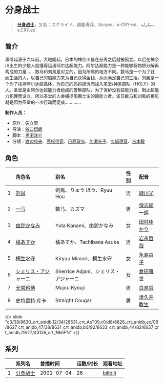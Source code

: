 # 分身战士


> <u>**[分身战士](http://bgm.tv/subject/10276)**</u>，又名：スクライド、超能奇兵、Scryed、s-CRY-ed、سكرايد、s.CRY.ed

## 简介


事情起源于六年前。大地隆起，日本的神奈川县在分离之后就被孤立。以后在神奈川出生的少数人就懂得运用阿尔达超能力。阿尔达超能力是一种能够将物质分解再构成的力量……
数马和刘鳯是对立的，因为所属的地方不同。数马是一个为了钱而生活的人，以自己的超能力来为自己获得金钱，从而满足自己的生活。刘鳯是一个为了找寻阿尔达结晶体，为自己的妈妈报仇而加入圣堂/神圣部队（HOLY）的人。圣堂是由阿尔达超能力者组成的警察部队，为了保护没有超能力者、制止超能力犯罪而设立，所以圣堂的人会捕捉周围土生的超能力者。该日数马和刘鳯的相见就是因为圣堂的一次行动而促成…….......

**制作人员：**
- 原作：[矢立肇](http://bgm.tv/person/99)
- 导演：[谷口悟朗](http://bgm.tv/person/185)
- 脚本：[黑田洋介](http://bgm.tv/person/163)
- 分镜：[渡边纯央](http://bgm.tv/person/1965)、[高松信司](http://bgm.tv/person/1280)、[日高政光](http://bgm.tv/person/777)、[加濑充子](http://bgm.tv/person/1251)、[久城理音](http://bgm.tv/person/2207)、[吉本毅](http://bgm.tv/person/14944)

## 角色

|     |   角色名   |   别名  | 性别 |  配音  |
|:--- |:------  |:----      |:---  |:--   |
| 1 | [刘凤](http://bgm.tv/character/8630) | 劉鳳、りゅう ほう、Ryuu Hou | 男 | [緑川光](http://bgm.tv/person/3967) |
| 2 | [一马](http://bgm.tv/character/28531) | 数马、カズマ | 男 | [保志総一朗](http://bgm.tv/person/3884) |
| 3 | [由詑かなみ](http://bgm.tv/character/8626) | Yuta Kanami、由詑かなみ | 女 | [田村ゆかり](http://bgm.tv/person/3965) |
| 4 | [橘あすか](http://bgm.tv/character/8627) | 橘あすか、Tachibana Asuka | 男 | [岩永哲哉](http://bgm.tv/person/3917) |
| 5 | [桐生水守](http://bgm.tv/character/8631) | Kiryuu Mimori、桐生水守 | 女 | [永島由子](http://bgm.tv/person/3902) |
| 6 | [シェリス・アジャーニ](http://bgm.tv/character/8633) | Sherrice Adjani、シェリス・アジャーニ | 女 | [倉田雅世](http://bgm.tv/person/3957) |
| 7 | [无常矜侍](http://bgm.tv/character/8637) | Mujou Kyouji | 男 | [白鳥哲](http://bgm.tv/person/3966) |
| 8 | [史特雷特·库卡](http://bgm.tv/character/43136) | Straight Cougar | 男 | [津久井教生](http://bgm.tv/person/4687) |

{{< slide "c3/38/8630_crt_anidb,12/34/28531_crt_AsT09,c0/d8/8626_crt_anidb,ec/08/8627_crt_anidb,47/38/8631_crt_anidb,b0/92/8633_crt_anidb,44/82/8637_crt_anidb,79/77/43136_crt_Nk6PN" >}}

## 系列

|     |   系列名   |   首播时间  | 话数/时长  | 观看地址 |
|:---  |:------    |:----      |:---       |:---  |
| 1 |[分身战士](https://bgm.tv/subject/10276)| 2001-07-04 | 26 | [bilibili](https://www.bilibili.com/bangumi/play/ss2105)  |



